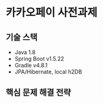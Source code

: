 # 카카오페이 사전과제
## 기술 스택
* Java 1.8
* Spring Boot v1.5.22
* Gradle v4.8.1
* JPA/Hibernate, local h2DB

## 핵심 문제 해결 전략
